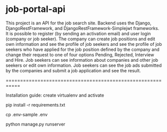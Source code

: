 # job-portal-api

This project is an API for the job search site.
Backend uses the Django, DjangoRestFramework, and DjangoRestFramework-Simplejwt frameworks.
It is possible to register (by sending an activation email) and user login (company or job seeker).
The company can create job positions and edit own information and see the profile of job seekers and see the profile of job seekers who have applied for the job position defined by the company and change their request to one of four options Pending, Rejected, Interview and Hire.
Job seekers can see information about companies and other job seekers or edit own information. Job seekers can see the job ads submitted by the companies and submit a job application and see the result.


===========================================================

Installation guide:
create virtualenv and activate

pip install -r requirements.txt

cp .env-sample .env

python manage.py runserver
